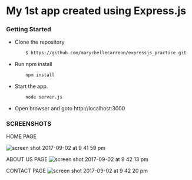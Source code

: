 # My 1st app created using Express.js

### Getting Started

-  Clone the repository
      ```sh
          $ https://github.com/marychellecarreon/expressjs_practice.git
     ```
     
-  Run npm install
      ```sh
          npm install
     ```
     
 -  Start the app. 
      ```sh
          node server.js
     ```
- Open browser and goto http://localhost:3000
### SCREENSHOTS

HOME PAGE

![screen shot 2017-09-02 at 9 41 59 pm](https://user-images.githubusercontent.com/26729817/29995948-b203f428-9027-11e7-96e0-c09f88cfbca8.png)

ABOUT US PAGE
![screen shot 2017-09-02 at 9 42 13 pm](https://user-images.githubusercontent.com/26729817/29995950-b40bb3c8-9027-11e7-92de-8ec4045f1823.png)

CONTACT PAGE
![screen shot 2017-09-02 at 9 42 20 pm](https://user-images.githubusercontent.com/26729817/29995951-b74bd7b6-9027-11e7-81af-b64d927ba729.png)


